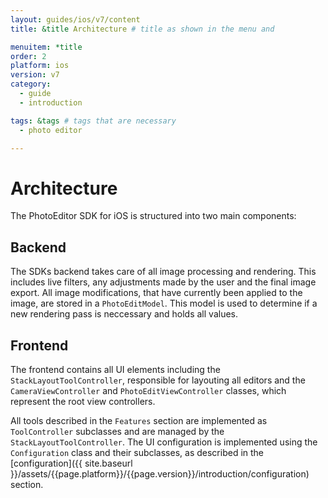 ```yaml
---
layout: guides/ios/v7/content
title: &title Architecture # title as shown in the menu and 

menuitem: *title
order: 2
platform: ios
version: v7
category: 
  - guide
  - introduction

tags: &tags # tags that are necessary
  - photo editor 

---
```


# Architecture

The PhotoEditor SDK for iOS is structured into two main components:

## Backend

The SDKs backend takes care of all image processing and rendering. This includes live filters, any adjustments made by the user and the final image export. All image modifications, that have currently been applied to the image, are stored in a `PhotoEditModel`. This model is used to determine if a new rendering pass is neccessary and holds all values.

## Frontend

The frontend contains all UI elements including the `StackLayoutToolController`, responsible for layouting all editors and the `CameraViewController` and `PhotoEditViewController` classes, which represent the root view controllers.

All tools described in the `Features` section are implemented as `ToolController` subclasses and are managed by the `StackLayoutToolController`. The UI configuration is implemented using the `Configuration` class and their subclasses, as described in the [configuration]({{ site.baseurl }}/assets/{{page.platform}}/{{page.version}}/introduction/configuration) section.

